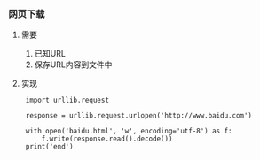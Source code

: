 ### 网页下载 ###
1. 需要
	1. 已知URL
	2. 保存URL内容到文件中
2. 实现
	
		import urllib.request
	
		response = urllib.request.urlopen('http://www.baidu.com')
		
		with open('baidu.html', 'w', encoding='utf-8') as f:
			f.write(response.read().decode())
		print('end')
